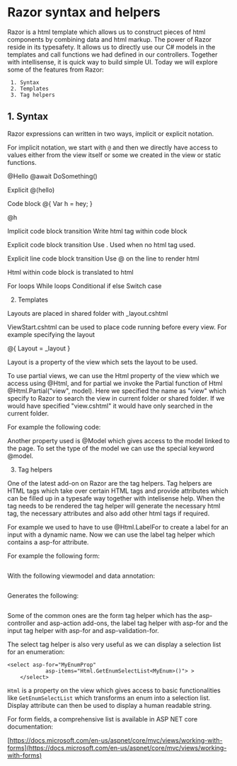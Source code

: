 # Razor syntax and helpers

Razor is a html template which allows us to construct pieces of html components by combining data and html markup. The power of Razor reside in its typesafety. It allows us to directly use our C# models in the templates and call functions we had defined in our controllers. Together with intellisense, it is quick way to build simple UI.
Today we will explore some of the features from Razor:

```
 1. Syntax
 2. Templates
 3. Tag helpers
```

## 1. Syntax

Razor expressions can written in two ways, implicit or explicit notation.

For implicit notation, we start with `@` and then we directly have access to values either from the view itself or some we created in the view or static functions.

@Hello
@await DoSomething()

Explicit
@(hello)

Code block
@{
Var h = hey;
}
<p>@h</p>

Implicit code block transition
Write html tag within code block

Explicit code block transition
Use <text>. Used when no html tag used.

Explicit line code block transition
Use @ on the line to render html

Html within code block is translated to html

For loops
While loops
Conditional if else
Switch case

2. Templates

Layouts are placed in shared folder with _layout.cshtml

ViewStart.cshtml can be used to place code running before every view.
For example specifying the layout

@{ Layout = _layout }

Layout is a property of the view which sets the layout to be used.

To use partial views, we can use the Html property of the view which we access using @Html, and for partial we invoke the Partial function of Html @Html.Partial("view", model).
Here we specified the name as "view" which specify to Razor to search the view in current folder or shared folder.
If we would have specified "view.cshtml" it would have only searched in the current folder.

For example the following code:

Another property used is @Model which gives access to the model linked to the page. To set the type of the model we can use the special keyword @model.

3. Tag helpers

One of the latest add-on on Razor are the tag helpers. Tag helpers are HTML tags which take over certain HTML tags and provide attributes which can be filled up in a typesafe way together with intelisense help. When the tag needs to be rendered the tag helper will generate the necessary html tag, the necessary attributes and also add other html tags if required.

For example we used to have to use @Html.LabelFor to create a label for an input with a dynamic name.
Now we can use the label tag helper which contains a asp-for attribute.

For example the following form:

```
```

With the following viewmodel and data annotation:

```
```

Generates the following:

```
```

Some of the common ones are the form tag helper which has the asp-controller and asp-action add-ons, the label tag helper with asp-for and the input tag helper with asp-for and asp-validation-for.

The select tag helper is also very useful as we can display a selection list for an enumeration:

```
<select asp-for="MyEnumProp" 
            asp-items="Html.GetEnumSelectList<MyEnum>()"> >
    </select> 
```

`Html` is a property on the view which gives access to basic functionalities like `GetEnumSelectList` which transforms an enum into a selection list.
Display attribute can then be used to display a human readable string.

For form fields, a comprehensive list is available in ASP NET core documentation:

[https://docs.microsoft.com/en-us/aspnet/core/mvc/views/working-with-forms](https://docs.microsoft.com/en-us/aspnet/core/mvc/views/working-with-forms)